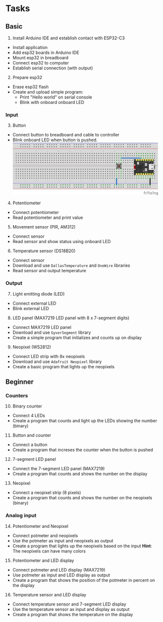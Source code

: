 # Tasks

## Basic

1. Install Arduino IDE and establish contact with ESP32-C3
  * Install application
  * Add esp32 boards in Arduino IDE
  * Mount esp32 in breadboard
  * Connect esp32 to computer
  * Establish serial connection (with output)

2. Prepare esp32
  * Erase esp32 flash
  * Create and upload simple program:
    * Print "Hello world" on serial console
    * Blink with onboard onboard LED


### Input

3. Button
  * Connect button to breadboard and cable to controller
  * Blink onboard LED when button is pushed.
![Breadboard image for task 3](/ESP32-03-Button/ESP32-03-Button.png)

4. Potentiometer
  * Connect potentiometer
  * Read potentiometer and print value

5. Movement sensor (PIR, AM312)
  * Connect sensor
  * Read sensor and show status using onboard LED

6. Temperature sensor (DS18B20)
  * Connect sensor
  * Download and use `DallasTemperature` and `OneWire` libraries
  * Read sensor and output temperature


### Output

7. Light emitting diode (LED)
  * Connect external LED
  * Blink external LED

8. LED panel (MAX7219 LED panel with 8 x 7-segment digits)
  * Connect MAX7219 LED panel
  * Download and use `GyverSegment` library
  * Create a simple program that initializes and counts up on display

9. Neopixel (WS2812)
  * Connect LED strip with 8x neopixels
  * Download and use `Adafruit Neopixel` library
  * Create a basic program that lights up the neopixels


## Beginner

### Counters

10. Binary counter
  * Connect 4 LEDs
  * Create a program that counts and light up the LEDs showing the number (binary)

11. Button and counter
  * Connect a button
  * Create a program that increses the counter when the button is pushed

12. 7-segment LED panel
  * Connect the 7-segment LED panel (MAX7219)
  * Create a program that counts and shows the number on the display

13. Neopixel
  * Connect a neopixel strip (8 pixels)
  * Create a program that counts and shows the number on the neopixels (binary)


### Analog input

14. Potentiometer and Neopixel
  * Connect potmeter and neopixels
  * Use the potmeter as input and neopixels as output
  * Create a program that lights up the neopixels based on the input
    **Hint**: The neopixels can have many colors

15. Potentiometer and LED display
  * Connect potmeter and LED display (MAX7219)
  * Use potmeter as input and LED display as output
  * Create a program that shows the position of the potmeter in percent on the display

16. Temperature sensor and LED display
  * Connect temperature sensor and 7-segment LED display
  * Use the temperature sensor as input and display as output
  * Create a program that shows the temperature on the display


